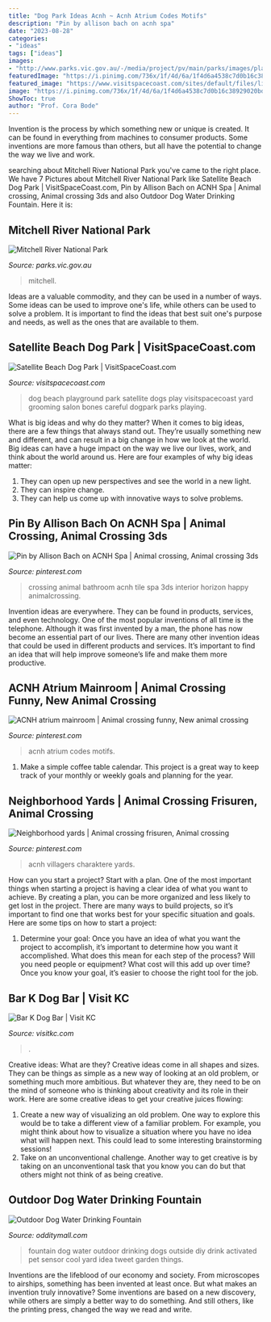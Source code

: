 ```yaml
---
title: "Dog Park Ideas Acnh ~ Acnh Atrium Codes Motifs"
description: "Pin by allison bach on acnh spa"
date: "2023-08-28"
categories:
- "ideas"
tags: ["ideas"]
images:
- "http://www.parks.vic.gov.au/-/media/project/pv/main/parks/images/places-to-see/mitchell-river-national-park/river-mitchell-river-national-park-1920x1124.jpg"
featuredImage: "https://i.pinimg.com/736x/1f/4d/6a/1f4d6a4538c7d0b16c38929020bd2438.jpg"
featured_image: "https://www.visitspacecoast.com/sites/default/files/listing_images/profile/759/Satellite-Beach-Dog-Park_2f59bf75-fc4c-2e6e-f895513cb9e38389.jpg"
image: "https://i.pinimg.com/736x/1f/4d/6a/1f4d6a4538c7d0b16c38929020bd2438.jpg"
ShowToc: true
author: "Prof. Cora Bode"
---
```



Invention is the process by which something new or unique is created. It can be found in everything from machines to consumer products. Some inventions are more famous than others, but all have the potential to change the way we live and work.

	

		
searching about Mitchell River National Park you've came to the right place. We have 7 Pictures about Mitchell River National Park like Satellite Beach Dog Park | VisitSpaceCoast.com, Pin by Allison Bach on ACNH Spa | Animal crossing, Animal crossing 3ds and also Outdoor Dog Water Drinking Fountain. Here it is:
		
    
## Mitchell River National Park

<img loading=lazy src="http://www.parks.vic.gov.au/-/media/project/pv/main/parks/images/places-to-see/mitchell-river-national-park/river-mitchell-river-national-park-1920x1124.jpg" onerror="this.onerror=null;this.src='https://tse2.mm.bing.net/th?id=OIP.6DAD-05LGGig_Tfx5BP7oQHaEV&amp;pid=15.1';" alt="Mitchell River National Park">

_Source: parks.vic.gov.au_

>mitchell. 

	

Ideas are a valuable commodity, and they can be used in a number of ways. Some ideas can be used to improve one's life, while others can be used to solve a problem. It is important to find the ideas that best suit one's purpose and needs, as well as the ones that are available to them.

    
## Satellite Beach Dog Park | VisitSpaceCoast.com

<img loading=lazy src="https://www.visitspacecoast.com/sites/default/files/listing_images/profile/759/Satellite-Beach-Dog-Park_2f59bf75-fc4c-2e6e-f895513cb9e38389.jpg" onerror="this.onerror=null;this.src='https://tse1.mm.bing.net/th?id=OIP.Ye856Mqv8aW5xEI9mBHL3gHaFM&amp;pid=15.1';" alt="Satellite Beach Dog Park | VisitSpaceCoast.com">

_Source: visitspacecoast.com_

>dog beach playground park satellite dogs play visitspacecoast yard grooming salon bones careful dogpark parks playing. 

	

What is big ideas and why do they matter?
When it comes to big ideas, there are a few things that always stand out. They’re usually something new and different, and can result in a big change in how we look at the world. Big ideas can have a huge impact on the way we live our lives, work, and think about the world around us. Here are four examples of why big ideas matter: 
1. They can open up new perspectives and see the world in a new light.
2. They can inspire change.
3. They can help us come up with innovative ways to solve problems.

    
## Pin By Allison Bach On ACNH Spa | Animal Crossing, Animal Crossing 3ds

<img loading=lazy src="https://i.pinimg.com/736x/b2/86/f7/b286f70550f587053cad06f80dd99627.jpg" onerror="this.onerror=null;this.src='https://tse4.mm.bing.net/th?id=OIP.BjHJuKc8lAjLyP6g5Bc0wwHaLH&amp;pid=15.1';" alt="Pin by Allison Bach on ACNH Spa | Animal crossing, Animal crossing 3ds">

_Source: pinterest.com_

>crossing animal bathroom acnh tile spa 3ds interior horizon happy animalcrossing. 

	

Invention ideas are everywhere. They can be found in products, services, and even technology. One of the most popular inventions of all time is the telephone. Although it was first invented by a man, the phone has now become an essential part of our lives. There are many other invention ideas that could be used in different products and services. It’s important to find an idea that will help improve someone’s life and make them more productive.

    
## ACNH Atrium Mainroom | Animal Crossing Funny, New Animal Crossing

<img loading=lazy src="https://i.pinimg.com/736x/cb/6e/e0/cb6ee06cd6d6a8d350e6296585c18f86.jpg" onerror="this.onerror=null;this.src='https://tse4.mm.bing.net/th?id=OIP.4zW-6t_OusSmDtIhSuboSgHaId&amp;pid=15.1';" alt="ACNH atrium mainroom | Animal crossing funny, New animal crossing">

_Source: pinterest.com_

>acnh atrium codes motifs. 

	

1. Make a simple coffee table calendar. This project is a great way to keep track of your monthly or weekly goals and planning for the year.

    
## Neighborhood Yards | Animal Crossing Frisuren, Animal Crossing

<img loading=lazy src="https://i.pinimg.com/736x/1f/4d/6a/1f4d6a4538c7d0b16c38929020bd2438.jpg" onerror="this.onerror=null;this.src='https://tse2.mm.bing.net/th?id=OIP.EEzx4lOODJmiaeDYvuvGPgHaLU&amp;pid=15.1';" alt="Neighborhood yards | Animal crossing frisuren, Animal crossing">

_Source: pinterest.com_

>acnh villagers charaktere yards. 

	

How can you start a project?
Start with a plan. One of the most important things when starting a project is having a clear idea of what you want to achieve. By creating a plan, you can be more organized and less likely to get lost in the project. There are many ways to build projects, so it’s important to find one that works best for your specific situation and goals. Here are some tips on how to start a project: 
1. Determine your goal: Once you have an idea of what you want the project to accomplish, it’s important to determine how you want it accomplished. What does this mean for each step of the process? Will you need people or equipment? What cost will this add up over time? Once you know your goal, it’s easier to choose the right tool for the job.


    
## Bar K Dog Bar | Visit KC

<img loading=lazy src="https://visitkcd8.s3.us-west-2.amazonaws.com/s3fs-public/styles/slider_850x400_/public/IMG_20180804_195559_6332DBA9-7FF4-4368-8C22AB50571E2BD6.jpg?itok=J7fDNbz1" onerror="this.onerror=null;this.src='https://tse4.mm.bing.net/th?id=OIP.UjdtcYBp7GnZQhbqbZ2TdAHaDf&amp;pid=15.1';" alt="Bar K Dog Bar | Visit KC">

_Source: visitkc.com_

>. 

	

Creative ideas: What are they?
Creative ideas come in all shapes and sizes. They can be things as simple as a new way of looking at an old problem, or something much more ambitious. But whatever they are, they need to be on the mind of someone who is thinking about creativity and its role in their work. Here are some creative ideas to get your creative juices flowing: 
1) Create a new way of visualizing an old problem. One way to explore this would be to take a different view of a familiar problem. For example, you might think about how to visualize a situation where you have no idea what will happen next. This could lead to some interesting brainstorming sessions! 
2) Take on an unconventional challenge. Another way to get creative is by taking on an unconventional task that you know you can do but that others might not think of as being creative.

    
## Outdoor Dog Water Drinking Fountain

<img loading=lazy src="http://odditymall.com/includes/content/outdoor-dog-water-drinking-fountain-0.jpg" onerror="this.onerror=null;this.src='https://tse4.mm.bing.net/th?id=OIP.B3dd0-oCXlFmLdMUrhov9AHaHa&amp;pid=15.1';" alt="Outdoor Dog Water Drinking Fountain">

_Source: odditymall.com_

>fountain dog water outdoor drinking dogs outside diy drink activated pet sensor cool yard idea tweet garden things. 

	

Inventions are the lifeblood of our economy and society. From microscopes to airships, something has been invented at least once. But what makes an invention truly innovative? Some inventions are based on a new discovery, while others are simply a better way to do something. And still others, like the printing press, changed the way we read and write.

